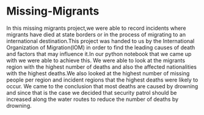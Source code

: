 # Missing-Migrants

In this missing migrants project,we were able to record incidents where migrants have died at state borders or in the process of migrating to an international destination.This project was handed to us by the International Organization of Migration(IOM) in order to find the leading causes of death and factors that may influence it.In our python notebook that we came up with we were able to achieve this.
We were able to look at the migrants region with the highest number of deaths and also the affected nationalities with the highest deaths.We also looked at the highest number of missing people per region and incident regions that the highest deaths were likely to occur.
We came to the conclusion that most deaths are caused by drowning  and since that is the case we decided that security patrol should be increased along the water routes to reduce the number of deaths by drowning.
